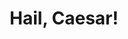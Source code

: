 ---
title: "Hail, Caesar!"
year: 2016
rating: 2.5
stars: "★★½"
rewatched: false
permalink: "hail-caesar-2016"
watched_on: 2016-05-20
---
